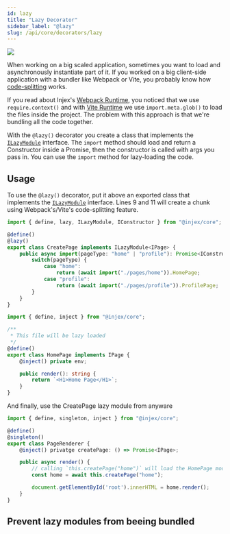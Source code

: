```yaml
---
id: lazy
title: "Lazy Decorator"
sidebar_label: "@lazy"
slug: /api/core/decorators/lazy
---
```


<img class="decorator-badge" src="https://img.shields.io/badge/Type-Class%20Decorator-blue?style=for-the-badge" />

When working on a big scaled application, sometimes you want to load and asynchronously instantiate part of it. If you worked on a big client-side application with a bundler like Webpack or Vite, you probably know how [code-splitting](https://webpack.js.org/guides/code-splitting/) works.

If you read about Injex's [Webpack Runtime](/docs/runtimes/webpack), you noticed that we use `require.context()` and with [Vite Runtime](/docs/runtimes/vite) we use `import.meta.glob()` to load the files inside the project. The problem with this approach is that we're bundling all the code together.

With the `@lazy()` decorator you create a class that implements the [`ILazyModule`](/docs/api/core/enums-interfaces#ilazymodule) interface. The `import` method should load and return a Constructor inside a Promise, then the constructor is called with args you pass in. You can use the `import` method for lazy-loading the code.

## Usage

To use the `@lazy()` decorator, put it above an exported class that implements the [`ILazyModule`](/docs/api/core/enums-interfaces#ilazymodule) interface. Lines 9 and 11 will create a chunk using Webpack's/Vite's code-splitting feature.

```ts {4,9,11}
import { define, lazy, ILazyModule, IConstructor } from "@injex/core";

@define()
@lazy()
export class CreatePage implements ILazyModule<IPage> {
    public async import(pageType: "home" | "profile"): Promise<IConstructor<IPage>> {
        switch(pageType) {
            case "home":
                return (await import("./pages/home")).HomePage;
            case "profile":
                return (await import("./pages/profile")).ProfilePage;
        }
    }
}
```

```ts title="home.lazy.ts"
import { define, inject } from "@injex/core";

/**
 * This file will be lazy loaded
 */
@define()
export class HomePage implements IPage {
    @inject() private env;

    public render(): string {
        return `<H1>Home Page</H1>`;
    }
}
```

And finally, use the CreatePage lazy module from anyware

```ts
import { define, singleton, inject } from "@injex/core";

@define()
@singleton()
export class PageRenderer {
    @inject() privatge createPage: () => Promise<IPage>;

    public async render() {
        // calling `this.createPage("home")` will load the HomePage module chunk asynchronously.
        const home = await this.createPage("home");

        document.getElementById('root').innerHTML = home.render();
    }
}
```

## Prevent lazy modules from beeing bundled